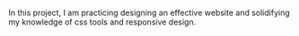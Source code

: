 In this project, I am practicing designing an effective website and solidifying my knowledge of css tools and responsive design.